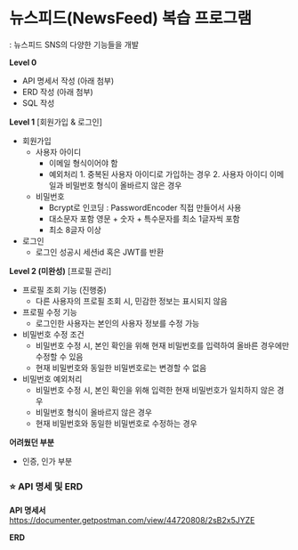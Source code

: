 
# 뉴스피드(NewsFeed) 복습 프로그램
: 뉴스피드 SNS의 다양한 기능들을 개발


**Level 0**
- API 명세서 작성 (아래 첨부)
- ERD 작성 (아래 첨부)
- SQL 작성


**Level 1**
[회원가입 & 로그인]
- 회원가입
  - 사용자 아이디 
    - 이메일 형식이어야 함
    - 예외처리 1. 중복된 사용자 아이디로 가입하는 경우 2. 사용자 아이디 이메일과 비밀번호 형식이 올바르지 않은 경우
  - 비밀번호
    - Bcrypt로 인코딩 : PasswordEncoder 직접 만들어서 사용
    - 대소문자 포함 영문 + 숫자 + 특수문자를 최소 1글자씩 포함
    - 최소 8글자 이상
- 로그인 
    - 로그인 성공시 세션id 혹은 JWT를 반환 


**Level 2 (미완성)**
[프로필 관리]
- 프로필 조회 기능 (진행중)
  - 다른 사용자의 프로필 조회 시, 민감한 정보는 표시되지 않음
- 프로필 수정 기능
  - 로그인한 사용자는 본인의 사용자 정보를 수정 가능
- 비밀번호 수정 조건
  - 비밀번호 수정 시, 본인 확인을 위해 현재 비밀번호를 입력하여 올바른 경우에만 수정할 수 있음
  - 현재 비밀번호와 동일한 비밀번호로는 변경할 수 없음
- 비밀번호 예외처리
  - 비밀번호 수정 시, 본인 확인을 위해 입력한 현재 비밀번호가 일치하지 않은 경우
  - 비밀번호 형식이 올바르지 않은 경우
  - 현재 비밀번호와 동일한 비밀번호로 수정하는 경우



**어려웠던 부분**
- 인증, 인가 부분



### ⭐️ API 명세 및 ERD

**API 명세서**
https://documenter.getpostman.com/view/44720808/2sB2x5JYZE

**ERD**


